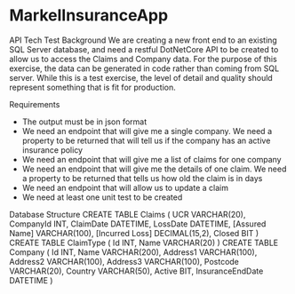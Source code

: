 # MarkelInsuranceApp

API Tech Test
Background
We are creating a new front end to an existing SQL Server database, and need a restful DotNetCore
API to be created to allow us to access the Claims and Company data.
For the purpose of this exercise, the data can be generated in code rather than coming from SQL
server.
While this is a test exercise, the level of detail and quality should represent something that is fit for
production.

Requirements
- The output must be in json format
- We need an endpoint that will give me a single company. We need a property to be returned that will tell us if the company has an active insurance policy
- We need an endpoint that will give me a list of claims for one company
- We need an endpoint that will give me the details of one claim. We need a property to be returned that tells us how old the claim is in days
- We need an endpoint that will allow us to update a claim
- We need at least one unit test to be created

Database Structure
CREATE TABLE Claims
(
UCR VARCHAR(20),
CompanyId INT,
ClaimDate DATETIME,
LossDate DATETIME,
[Assured Name] VARCHAR(100),
[Incurred Loss] DECIMAL(15,2),
Closed BIT
)
CREATE TABLE ClaimType
(
Id INT,
Name VARCHAR(20)
)
CREATE TABLE Company
(
Id INT,
Name VARCHAR(200),
Address1 VARCHAR(100),
Address2 VARCHAR(100),
Address3 VARCHAR(100),
Postcode VARCHAR(20),
Country VARCHAR(50),
Active BIT,
InsuranceEndDate DATETIME
)
